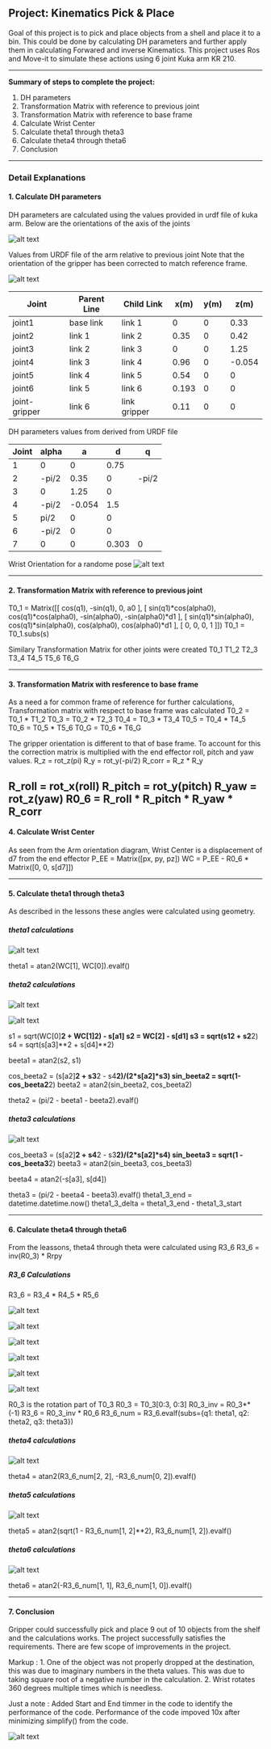 ## Project: Kinematics Pick & Place
Goal of this project is to pick and place objects from a shell and place it to a bin. This could be done by calculating DH parameters and further apply them in calculating Forwared and inverse Kinematics. This project uses Ros and Move-it to simulate these actions using 6 joint Kuka arm KR 210.

---
[//]: # (Image References)

[DH]: ./support-docs/images/01-DH.JPG
[WCOrientation]: ./support-docs/images/02-WC-Orientation.JPG
[URDFvalues]: ./support-docs/images/03-URDFvalues.JPG
[WCForwardKinematics]: ./support-docs/images/04-WC-ForwardKinematics.JPG
[teeta1]: ./support-docs/images/05-teeta1.JPG
[teeta21]: ./support-docs/images/06-teeta2.1.JPG
[teeta22]: ./support-docs/images/06-teeta2.2.jpg
[teeta3]: ./support-docs/images/07-teeta3.jpg
[R361]: ./support-docs/images/08-R3_6.1.JPG
[R362]: ./support-docs/images/08-R3_6.2.JPG
[R363]: ./support-docs/images/08-R3_6.3.JPG
[R364]: ./support-docs/images/08-R3_6.4.JPG
[R365]: ./support-docs/images/08-R3_6.5.JPG
[R366]: ./support-docs/images/08-R3_6.6.JPG
[theta4]: ./support-docs/images/09-theta4.JPG
[theta5]: ./support-docs/images/10-theta5.JPG
[theta6]: ./support-docs/images/11-theta6.JPG
[Result]: ./support-docs/images/12-Result.JPG

**Summary of steps to complete the project:**  

1. DH parameters
2. Transformation Matrix with reference to previous joint
3. Transformation Matrix with reference to base frame
4. Calculate Wrist Center
5. Calculate theta1 through theta3
6. Calculate theta4 through theta6
7. Conclusion

---
### Detail Explanations
#### 1. Calculate DH parameters
DH parameters are calculated using the values provided in urdf file of kuka arm. 
Below are the orientations of the axis of the joints

![alt text][DH]

Values from URDF file of the arm relative to previous joint
Note that the orientation of the gripper has been corrected to match reference frame.

![alt text][URDFvalues]

Joint			| Parent Line	| Child Link	| x(m)	| y(m) 	| z(m)
--- 			| --- 			| --- 			| ---	| ---	| ---
joint1 			| base link 	|  link 1		| 0		|  0	| 0.33
joint2 			| link 1 		|  link 2 		| 0.35	|  0	| 0.42
joint3 			| link 2 		|  link 3		| 0		|  0	| 1.25
joint4 			| link 3		|  link 4 		| 0.96	|  0	|-0.054
joint5 			| link 4		|  link 5  		| 0.54	|  0	| 0
joint6 			| link 5		|  link 6		| 0.193	|  0	| 0
joint-gripper 	| link 6		|  link gripper	| 0.11	|  0	| 0

DH parameters values from derived from URDF file

Joint	| alpha	|	a	|  d	|  q
--- 	| --- 	| --- 	| ---	| ---
1 		|   0 	|  0	| 0.75	|
2 		| -pi/2 |  0.35 | 0		| -pi/2
3 		|   0 	|  1.25	| 0		|
4 		| -pi/2 |-0.054 | 1.5	|
5 		| pi/2 	|   0  	| 0		|
6 		| -pi/2 |   0  	| 0		|
7 		|   0  	|   0  	| 0.303	| 0

Wrist Orientation for a randome pose
![alt text][WCOrientation]

---
#### 2. Transformation Matrix with reference to previous joint
T0_1 = Matrix([[             cos(q1),            -sin(q1),            0,              a0 ],
               [ sin(q1)*cos(alpha0), cos(q1)*cos(alpha0), -sin(alpha0), -sin(alpha0)*d1 ],
               [ sin(q1)*sin(alpha0), cos(q1)*sin(alpha0),  cos(alpha0),  cos(alpha0)*d1 ],
               [                   0,                   0,            0,               1 ]])
T0_1 = T0_1.subs(s)

Similary Transformation Matrix for other joints were created
T0_1
T1_2
T2_3
T3_4
T4_5
T5_6
T6_G

---
#### 3. Transformation Matrix with resference to base frame
As a need a for common frame of reference for further calculations, Transformation matrix with respect to base frame was calculated
T0_2 = T0_1 * T1_2
T0_3 = T0_2 * T2_3
T0_4 = T0_3 * T3_4
T0_5 = T0_4 * T4_5
T0_6 = T0_5 * T5_6
T0_G = T0_6 * T6_G

The gripper orientation is different to that of base frame. To account for this the correction matrix is multiplied with the end effector roll, pitch and yaw values.
R_z = rot_z(pi)
R_y = rot_y(-pi/2)
R_corr = R_z * R_y

R_roll = rot_x(roll)
R_pitch = rot_y(pitch)
R_yaw = rot_z(yaw)
R0_6 = R_roll * R_pitch * R_yaw * R_corr
----

#### 4. Calculate Wrist Center
As seen from the Arm orientation diagram, Wrist Center is a displacement of d7 from the end effector
P_EE = Matrix([px, py, pz])
WC = P_EE - R0_6 * Matrix([0, 0, s[d7]])

---
#### 5. Calculate theta1 through theta3
As described in the lessons these angles were calculated using geometry.

##### theta1 calculations
![alt text][teeta1]

theta1 = atan2(WC[1], WC[0]).evalf()

##### theta2 calculations

![alt text][teeta21]

![alt text][teeta22]

s1 = sqrt(WC[0]**2 + WC[1]**2) - s[a1]
s2 = WC[2] - s[d1]
s3 = sqrt(s1**2 + s2**2)
s4 = sqrt(s[a3]**2 + s[d4]**2)

beeta1 = atan2(s2, s1)

cos_beeta2 = (s[a2]**2 + s3**2 - s4**2)/(2*s[a2]*s3)
sin_beeta2 = sqrt(1-cos_beeta2**2)
beeta2 = atan2(sin_beeta2, cos_beeta2)

theta2 = (pi/2 - beeta1 - beeta2).evalf()

##### theta3 calculations

![alt text][teeta3]

cos_beeta3 = (s[a2]**2 + s4**2 - s3**2)/(2*s[a2]*s4)
sin_beeta3 = sqrt(1 - cos_beeta3**2)
beeta3 = atan2(sin_beeta3, cos_beeta3)

beeta4 = atan2(-s[a3], s[d4])

theta3 = (pi/2 - beeta4 - beeta3).evalf()
theta1_3_end = datetime.datetime.now()
theta1_3_delta = theta1_3_end - theta1_3_start

----
#### 6. Calculate theta4 through theta6
From the leassons, theta4 through theta were calculated using R3_6
R3_6 = inv(R0_3) * Rrpy

##### R3_6 Calculations
R3_6 = R3_4 * R4_5 * R5_6

![alt text][R361]

![alt text][R362]

![alt text][R363]

![alt text][R364]

![alt text][R365]

![alt text][R366]

R0_3 is the rotation part of T0_3
R0_3 = T0_3[0:3, 0:3]
R0_3_inv = R0_3**(-1)
R3_6 = R0_3_inv * R0_6
R3_6_num = R3_6.evalf(subs={q1: theta1, q2: theta2, q3: theta3})

##### theta4 calculations

![alt text][theta4]

theta4 = atan2(R3_6_num[2, 2], -R3_6_num[0, 2]).evalf()

##### theta5 calculations

![alt text][theta5]

theta5 = atan2(sqrt(1 - R3_6_num[1, 2]**2), R3_6_num[1, 2]).evalf()

##### theta6 calculations

![alt text][theta6]

theta6 = atan2(-R3_6_num[1, 1], R3_6_num[1, 0]).evalf()

----
#### 7. Conclusion
Gripper could successfully pick and place 9 out of 10 objects from the shelf and the calculations works. The project successfully satisfies the requirements.
There are few scope of improvements in the project.

Markup : 1. One of the object was not properly dropped at the destination, this was due to imaginary numbers in the theta values. This was due to taking square root of a negative number in the calculation.
		 2. Wrist rotates 360 degrees multiple times which is needless.

Just a note : Added Start and End timmer in the code to identify the performance of the code. Performance of the code impoved 10x after minimizing simplify() from the code. 
		 
![alt text][Result]
		 